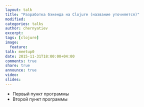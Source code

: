 ```yaml
---
layout: talk
title: "Разработка бэкенда на Clojure (название уточняется)"
modified:
categories: talks
author: chernyatiev
excerpt:
tags: [clojure]
image:
  feature:
talk: meetup0
date: 2015-11-31T18:00:00+04:00
comments: true
share: true
announce: true 
video:
slides: 
---
```


* Первый пункт программы
* Второй пункт программы
